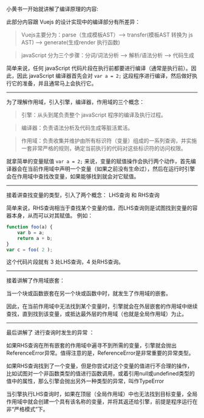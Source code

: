 小黄书一开始就讲解了编译原理的内容:

此部分内容跟 Vuejs 的设计实现中的编译部分有所差异：

>Vuejs主要分为：parse（生成模板AST）--> transfer(模板AST 转换为 js AST) --> generate(生成render 执行函数)

>javaScript 分为三个步骤：分词/词法分析 --> 解析/语法分析 --> 代码生成

简单来说，任何 javaScript 代码片段在执行前都要进行编译（通常是执行前）。因此，因此 javaScript 编译器首先会对 `var a = 2;`  这段程序进行编译，然后做好执行它的准备，并且通常马上会执行它。

-------------------------
为了理解作用域，引入引擎，编译器，作用域的三个概念：

>引擎：从头到尾负责整个 javaScript 程序的编译及执行过程。

>编译器：负责语法分析及代码生成等脏活累活。

>作用域：负责收集并维护由所有标识符（变量）组成的一系列查询，并实施一套非常严格的规则，确定当前执行的代码对这些标识符的访问权限。

就拿简单的变量赋值 `var a = 2;` 来说，变量的赋值操作会执行两个动作，首先编译器会在当前作用域中声明一个变量（如果之前没有生命过），然后在运行时引擎会在作用域中查找改变量，如果能够找到就会对它赋值。

---------------------------
接着讲查找变量的类型，引入了两个概念： LHS查询 和 RHS查询

简单来说，RHS查询相当于查找某个变量的值，而LHS查询则是试图找到变量的容器本身，从而可以对其赋值。
例如：

````javaScript
function foo(a) {  
    var b = a;  
    return a + b;
} 
var c = foo( 2 );
````
这个代码片段就有 3 处LHS查询，4 处RHS查询。

------------------------------
接着讲解了作用域嵌套：

当一个块或函数嵌套在另一个块或函数中时，就发生了作用域的嵌套。

因此，在当前作用域中无法找到某个变量时，引擎就会在外层嵌套的作用域中继续查找，直到找到该变量，或抵达最外层的作用域（也就是全局作用域）为止。

-----------------------------

最后讲解了 进行查询时发生的异常 ：

如果RHS查询在所有嵌套的作用域中遍寻不到所需的变量，引擎就会抛出ReferenceError异常。值得注意的是，ReferenceError是非常重要的异常类型。

如果RHS查询找到了一个变量，但是你尝试对这个变量的值进行不合理的操作，比如试图对一个非函数类型的值进行函数调用，或着引用null或undefined类型的值中的属性，那么引擎会抛出另外一种类型的异常，叫作TypeError

当引擎执行LHS查询时，如果在顶层（全局作用域）中也无法找到目标变量，全局作用域中就会创建一个具有该名称的变量，并将其返还给引擎，前提是程序运行在非“严格模式”下。


